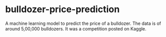 # bulldozer-price-prediction
A machine learning model to predict the price of a bulldozer. The data is of around 5,00,000 bulldozers. It was a competition posted on Kaggle.
